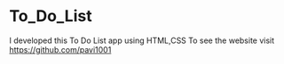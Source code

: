 # To_Do_List
I developed this To Do List app using HTML,CSS To see the website visit https://github.com/pavi1001
